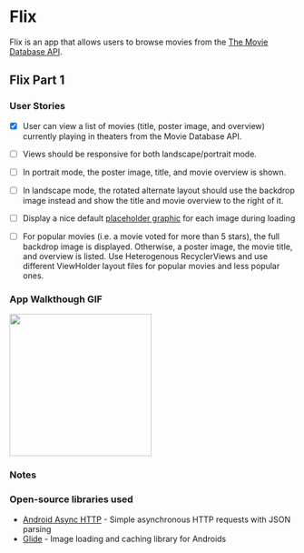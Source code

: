 # Flix
Flix is an app that allows users to browse movies from the [The Movie Database API]([http://docs.themoviedb.apiary.io/#](https://developers.themoviedb.org/3/getting-started/introduction)).

## Flix Part 1

### User Stories 
- [x] User can view a list of movies (title, poster image, and overview) currently playing in theaters from the Movie Database API.
- [ ] Views should be responsive for both landscape/portrait mode.
- [ ] In portrait mode, the poster image, title, and movie overview is shown.
- [ ] In landscape mode, the rotated alternate layout should use the backdrop image instead and show the title and movie overview to the right of it.

- [ ] Display a nice default [placeholder graphic](https://guides.codepath.org/android/Displaying-Images-with-the-Glide-Library#advanced-usage) for each image during loading
- [ ] For popular movies (i.e. a movie voted for more than 5 stars), the full backdrop image is displayed. Otherwise, a poster image, the movie title, and overview is listed. Use Heterogenous RecyclerViews and use different ViewHolder layout files for popular movies and less popular ones.

### App Walkthough GIF
<img src="YOUR_GIF_URL_HERE" width=250><br>

### Notes
### Open-source libraries used

- [Android Async HTTP](https://github.com/codepath/CPAsyncHttpClient) - Simple asynchronous HTTP requests with JSON parsing
- [Glide](https://github.com/bumptech/glide) - Image loading and caching library for Androids
